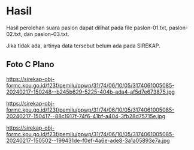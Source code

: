 # Hasil

Hasil perolehan suara paslon dapat dilihat pada file paslon-01.txt, paslon-02.txt, dan paslon-03.txt.

Jika tidak ada, artinya data tersebut belum ada pada SIREKAP.

## Foto C Plano

https://sirekap-obj-formc.kpu.go.id/f23f/pemilu/ppwp/31/74/06/10/05/3174061005085-20240217-150248--b245b629-5225-404b-ada4-af5d7e673875.jpg

https://sirekap-obj-formc.kpu.go.id/f23f/pemilu/ppwp/31/74/06/10/05/3174061005085-20240217-150417--88c1917f-74f6-41bf-a404-3fb28d75715e.jpg

https://sirekap-obj-formc.kpu.go.id/f23f/pemilu/ppwp/31/74/06/10/05/3174061005085-20240217-150502--199431de-f0ef-4a6e-ade8-3a1a05893e7a.jpg
